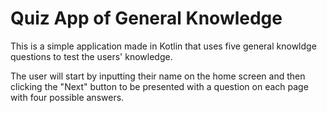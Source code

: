 # Quiz App of General Knowledge

This is a simple application made in Kotlin that uses five general knowldge questions to test the users' knowledge.

The user will start by inputting their name on the home screen and then clicking the "Next" button to be presented with a question on each page with four possible answers.
